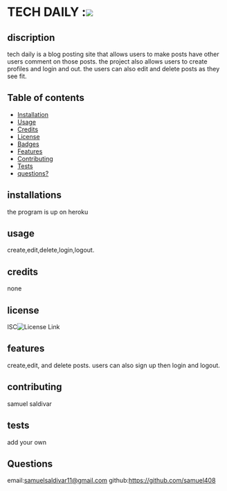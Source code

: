 # TECH DAILY :![](https://img.shields.io/badge/license-ISC-green)

   
## discription 
  tech daily is a blog posting site that allows users to make posts have other users comment on those posts. the project also allows users to create profiles and login and out. the users can also edit and delete posts as they see fit.

## Table of contents 

* [Installation](#installation)
* [Usage](#usage)
* [Credits](#credits)
* [License](#license)
* [Badges](#badges)
* [Features](#features)
* [Contributing](#contributing)
* [Tests](#tests)
* [questions?](#questions?)


## installations 
the program is up on heroku
## usage
  create,edit,delete,login,logout.

## credits 
none

## license
 ISC![License Link](https://opensource.org/licenses/ISC)


## features
 create,edit, and  delete posts. users can also sign up then login and logout.

## contributing 
samuel saldivar

## tests
 add your own 
 
## Questions
email:samuelsaldivar11@gmail.com
github:https://github.com/samuel408